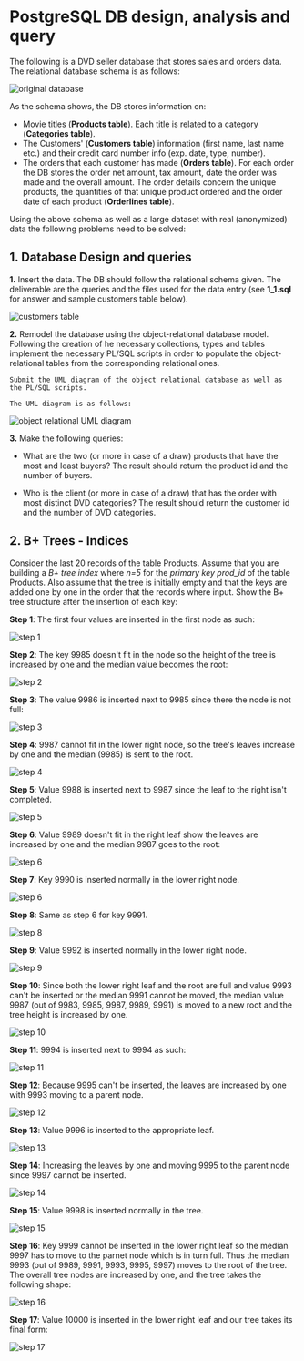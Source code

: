 # PostgreSQL DB design, analysis and query 

The following is a DVD seller database that stores sales and orders data. The relational database schema is as follows:

 ![original database](resources/images/original_database.jpg)

 As the schema shows, the DB stores information on:
 - Movie titles (**Products table**). Each title is related to a category (**Categories table**).
 - The Customers' (**Customers table**) information (first name, last name etc.) and their credit card number info (exp. date, type, number).
 - The orders that each customer has made (**Orders table**). For each order the DB stores the order net amount, tax amount, date the order was made and the overall amount. The order details concern the unique products, the quantities of that unique product ordered and the order date of each product (**Orderlines table**). 

 Using the above schema as well as a large dataset with real (anonymized) data the following problems need to be solved:

 ## 1. Database Design and queries
**1.** Insert the data. The DB should follow the relational schema given. The deliverable are the queries and the files used for the data entry (see **1_1.sql** for answer and sample customers table below).

![customers table](resources/images/1_1_sample_customers.png)

**2.** Remodel the database using the object-relational database model.  Following the creation of he necessary collections, types and tables implement the necessary PL/SQL scripts in order to populate the object-relational tables from the corresponding relational ones.

    Submit the UML diagram of the object relational database as well as the PL/SQL scripts.

    The UML diagram is as follows:

![object relational UML diagram](resources/images/1_2_uml.png)

**3.** Make the following queries:
- What are the two (or more in case of a draw) products that have the most and least buyers? The result should return the product id and the number of buyers.

- Who is the client (or more in case of a draw) that has the order with most distinct DVD categories? The result should return the customer id and the number of DVD categories.

## 2. B+ Trees - Indices
Consider the last 20 records of the table Products. Assume that you are building a *B+ tree index* where *n=5* for the *primary key prod_id* of the table Products. Also assume that the tree is initially empty and that the keys are added one by one in the order that the records where input. Show the B+ tree structure after the insertion of each key:

**Step 1**: The first four values are inserted in the first node as such: 

![step 1](resources/images/b_trees/step_1.png)

**Step 2**: The key 9985 doesn't fit in the node so the height of the tree is increased by one and the median value becomes the root:  

![step 2](resources/images/b_trees/step_2.png)

**Step 3**: The value 9986 is inserted next to 9985 since there the node is not full:

![step 3](resources/images/b_trees/step_3.png)

**Step 4**: 9987 cannot fit in the lower right node, so the tree's leaves increase by one and the median (9985) is sent to the root.

![step 4](resources/images/b_trees/step_4.png)

**Step 5**: Value 9988 is inserted next to 9987 since the leaf to the right isn't completed.

![step 5](resources/images/b_trees/step_5.png)

**Step 6**: Value 9989 doesn't fit in the right leaf show the leaves are increased by one and the median 9987 goes to the root:

![step 6](resources/images/b_trees/step_6.png)

**Step 7**: Key 9990 is inserted normally in the lower right node.

![step 6](resources/images/b_trees/step_7.png)

**Step 8**: Same as step 6 for key 9991.

![step 8](resources/images/b_trees/step_8.png)

**Step 9**: Value 9992 is inserted normally in the lower right node.

![step 9](resources/images/b_trees/step_9.png)

**Step 10**: Since both the lower right leaf and the root are full and value 9993 can't be inserted or the median 9991 cannot be moved, the median value 9987 (out of 9983, 9985, 9987, 9989, 9991) is moved to a new root and the tree height is increased by one.

![step 10](resources/images/b_trees/step_10.png)

**Step 11**: 9994 is inserted next to 9994 as such:

![step 11](resources/images/b_trees/step_11.png)

**Step 12**: Because 9995 can't be inserted, the leaves are increased by one with 9993 moving to a parent node.

![step 12](resources/images/b_trees/step_12.png) 

**Step 13**: Value 9996 is inserted to the appropriate leaf.

![step 13](resources/images/b_trees/step_13.png)

**Step 14**: Increasing the leaves by one and moving 9995 to the parent node since 9997 cannot be inserted.

![step 14](resources/images/b_trees/step_14.png)

**Step 15**: Value 9998 is inserted normally in the tree.

![step 15](resources/images/b_trees/step_15.png)

**Step 16**: Key 9999 cannot be inserted in the lower right leaf so the median 9997 has to move to the parnet node which is in turn full. Thus the median 9993 (out of 9989, 9991, 9993, 9995, 9997) moves to the root of the tree. The overall tree nodes are increased by one, and the tree takes the following shape:

![step 16](resources/images/b_trees/step_16.png)

**Step 17**: Value 10000 is inserted in the lower right leaf and our tree takes its final form:

![step 17](resources/images/b_trees/step_17.png)
